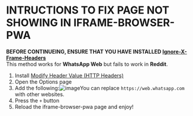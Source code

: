 # INTRUCTIONS TO FIX PAGE NOT SHOWING IN IFRAME-BROWSER-PWA
**BEFORE CONTINUEING, ENSURE THAT YOU HAVE INSTALLED [Ignore-X-Frame-Headers](https://chrome.google.com/webstore/detail/ignore-x-frame-headers/gleekbfjekiniecknbkamfmkohkpodhe)<br>**
This method works for __WhatsApp Web__ but fails to work in __Reddit__.<br>
1. Install [Modify Header Value (HTTP Headers)](https://chrome.google.com/webstore/detail/cbdibdfhahmknbkkojljfncpnhmacdek)
2. Open the Options page
3. Add the following:![image](https://user-images.githubusercontent.com/101229146/192682831-c962dd33-f236-4197-8c3d-f286787f14be.png)You can replace `https://web.whatsapp.com` with other websites.
4. Press the `+` button
5. Reload the iframe-browser-pwa page and enjoy!
